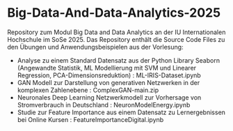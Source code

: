 # Big-Data-And-Data-Analytics-2025
Repository zum Modul Big Data and Data Analytics an der IU Internationalen Hochschule im SoSe 2025. Das Repository enthält die Source Code Files zu den Übungen und Anwendungsbeispielen aus der Vorlesung:

- Analyse zu einem Standard Datensatz aus der Python Library Seaborn (Angewandte Statistik, ML Modellierung mit SVM und Linearer Regression, PCA-Dimensionsreduktion) : ML-IRIS-Dataset.ipynb
- GAN Modell zur Darstellung von generativen Netzwerken in der komplexen Zahlenebene : ComplexGAN-main.zip
- Neuronales Deep Learning Netzwerkmodell zur Vorhersage von Stromverbrauch in Deutschland : NeuronModelEnergy.ipynb
- Studie zur Feature Importance aus einem Datensatz zu Lernergebnissen bei Online Kursen : FeatureImportanceDigital.ipynb

